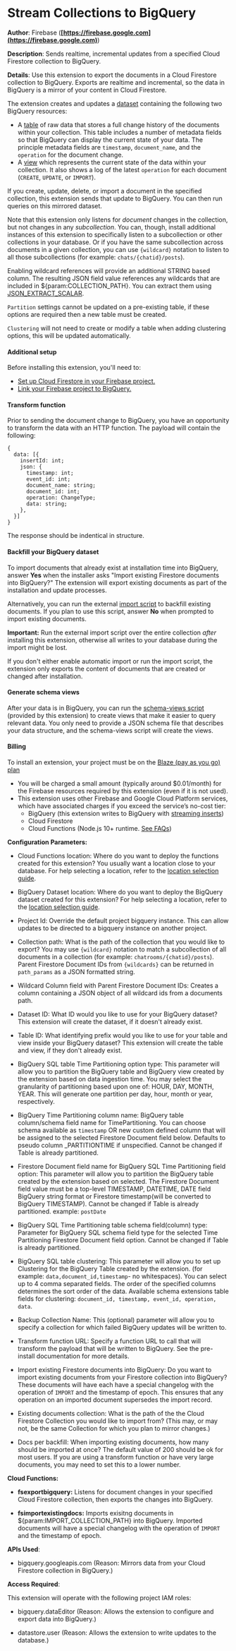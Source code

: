 # Stream Collections to BigQuery

**Author**: Firebase (**[https://firebase.google.com](https://firebase.google.com)**)

**Description**: Sends realtime, incremental updates from a specified Cloud Firestore collection to BigQuery.



**Details**: Use this extension to export the documents in a Cloud Firestore collection to BigQuery. Exports are realtime and incremental, so the data in BigQuery is a mirror of your content in Cloud Firestore.

The extension creates and updates a [dataset](https://cloud.google.com/bigquery/docs/datasets-intro) containing the following two BigQuery resources:

- A [table](https://cloud.google.com/bigquery/docs/tables-intro) of raw data that stores a full change history of the documents within your collection. This table includes a number of metadata fields so that BigQuery can display the current state of your data. The principle metadata fields are `timestamp`, `document_name`, and the `operation` for the document change.
- A [view](https://cloud.google.com/bigquery/docs/views-intro) which represents the current state of the data within your collection. It also shows a log of the latest `operation` for each document (`CREATE`, `UPDATE`, or `IMPORT`).

If you create, update, delete, or import a document in the specified collection, this extension sends that update to BigQuery. You can then run queries on this mirrored dataset.

Note that this extension only listens for _document_ changes in the collection, but not changes in any _subcollection_. You can, though, install additional instances of this extension to specifically listen to a subcollection or other collections in your database. Or if you have the same subcollection across documents in a given collection, you can use `{wildcard}` notation to listen to all those subcollections (for example: `chats/{chatid}/posts`). 

Enabling wildcard references will provide an additional STRING based column. The resulting JSON field value references any wildcards that are included in ${param:COLLECTION_PATH}. You can extract them using [JSON_EXTRACT_SCALAR](https://cloud.google.com/bigquery/docs/reference/standard-sql/json_functions#json_extract_scalar).


`Partition` settings cannot be updated on a pre-existing table, if these options are required then a new table must be created.

`Clustering` will not need to create or modify a table when adding clustering options, this will be updated automatically.



#### Additional setup

Before installing this extension, you'll need to:

- [Set up Cloud Firestore in your Firebase project.](https://firebase.google.com/docs/firestore/quickstart)
- [Link your Firebase project to BigQuery.](https://support.google.com/firebase/answer/6318765)

#### Transform function

Prior to sending the document change to BigQuery, you have an opportunity to transform the data with an HTTP function. The payload will contain the following:

```
{ 
  data: [{
    insertId: int;
    json: {
      timestamp: int;
      event_id: int;
      document_name: string;
      document_id: int;
      operation: ChangeType;
      data: string;
    },
  }]
}
```

The response should be indentical in structure.

#### Backfill your BigQuery dataset

To import documents that already exist at installation time into BigQuery, answer **Yes** when the installer asks "Import existing Firestore documents into BigQuery?" The extension will export existing documents as part of the installation and update processes.

Alternatively, you can run the external [import script](https://github.com/firebase/extensions/blob/master/firestore-bigquery-export/guides/IMPORT_EXISTING_DOCUMENTS.md) to backfill existing documents. If you plan to use this script, answer **No** when prompted to import existing documents.

**Important:** Run the external import script over the entire collection _after_ installing this extension, otherwise all writes to your database during the import might be lost.

If you don't either enable automatic import or run the import script, the extension only exports the content of documents that are created or changed after installation.

#### Generate schema views

After your data is in BigQuery, you can run the [schema-views script](https://github.com/firebase/extensions/blob/master/firestore-bigquery-export/guides/GENERATE_SCHEMA_VIEWS.md) (provided by this extension) to create views that make it easier to query relevant data. You only need to provide a JSON schema file that describes your data structure, and the schema-views script will create the views.

#### Billing
 
To install an extension, your project must be on the [Blaze (pay as you go) plan](https://firebase.google.com/pricing)
 
- You will be charged a small amount (typically around $0.01/month) for the Firebase resources required by this extension (even if it is not used).
- This extension uses other Firebase and Google Cloud Platform services, which have associated charges if you exceed the service’s no-cost tier:
  - BigQuery (this extension writes to BigQuery with [streaming inserts](https://cloud.google.com/bigquery/pricing#streaming_pricing))
  - Cloud Firestore
  - Cloud Functions (Node.js 10+ runtime. [See FAQs](https://firebase.google.com/support/faq#extensions-pricing))



**Configuration Parameters:**

* Cloud Functions location: Where do you want to deploy the functions created for this extension?  You usually want a location close to your database. For help selecting a location, refer to the [location selection guide](https://firebase.google.com/docs/functions/locations).

* BigQuery Dataset location: Where do you want to deploy the BigQuery dataset created for this extension? For help selecting a location, refer to the [location selection guide](https://cloud.google.com/bigquery/docs/locations).

* Project Id: Override the default project bigquery instance. This can allow updates to be directed to a bigquery instance on another project.

* Collection path: What is the path of the collection that you would like to export? You may use `{wildcard}` notation to match a subcollection of all documents in a collection (for example: `chatrooms/{chatid}/posts`). Parent Firestore Document IDs from `{wildcards}`  can be returned in `path_params` as a JSON formatted string.

* Wildcard Column field with Parent Firestore Document IDs: Creates a column containing a JSON object of all wildcard ids from a documents path.

* Dataset ID: What ID would you like to use for your BigQuery dataset? This extension will create the dataset, if it doesn't already exist.

* Table ID: What identifying prefix would you like to use for your table and view inside your BigQuery dataset? This extension will create the table and view, if they don't already exist.

* BigQuery SQL table Time Partitioning option type: This parameter will allow you to partition the BigQuery table and BigQuery view  created by the extension based on data ingestion time. You may select the granularity of partitioning based upon one of: HOUR, DAY, MONTH, YEAR. This will generate one partition per day, hour, month or year, respectively.

* BigQuery Time Partitioning column name: BigQuery table column/schema field name for TimePartitioning. You can choose schema available as `timestamp` OR new custom defined column that will be assigned to the selected Firestore Document field below. Defaults to pseudo column _PARTITIONTIME if unspecified. Cannot be changed if Table is already partitioned.

* Firestore Document field name for BigQuery SQL Time Partitioning field option: This parameter will allow you to partition the BigQuery table  created by the extension based on selected. The Firestore Document field value must be a top-level TIMESTAMP, DATETIME, DATE field BigQuery string format or Firestore timestamp(will be converted to BigQuery TIMESTAMP). Cannot be changed if Table is already partitioned.
 example: `postDate`

* BigQuery SQL Time Partitioning table schema field(column) type: Parameter for BigQuery SQL schema field type for the selected Time Partitioning Firestore Document field option. Cannot be changed if Table is already partitioned.

* BigQuery SQL table clustering: This parameter will allow you to set up Clustering for the BigQuery Table created by the extension. (for example: `data,document_id,timestamp`- no whitespaces). You can select up to 4 comma separated fields. The order of the specified columns determines the sort order of the data. Available schema extensions table fields for clustering: `document_id, timestamp, event_id, operation, data`.

* Backup Collection Name: This (optional) parameter will allow you to specify a collection for which failed BigQuery updates will be written to.

* Transform function URL: Specify a function URL to call that will transform the payload that will be written to BigQuery. See the pre-install documentation for more details.

* Import existing Firestore documents into BigQuery: Do you want to import existing documents from your Firestore collection into BigQuery? These documents  will have each have a special changelog with the operation of `IMPORT` and the timestamp of epoch. This ensures that any operation on an imported document supersedes the import record.

* Existing documents collection: What is the path of the the Cloud Firestore Collection you would like to import from? (This may, or may not, be the same Collection for which you plan to mirror changes.)

* Docs per backfill: When importing existing documents, how many should be imported at once? The default value of 200 should be ok for most users. If you are using a transform function or have very large documents, you may need to set this to a lower number.



**Cloud Functions:**

* **fsexportbigquery:** Listens for document changes in your specified Cloud Firestore collection, then exports the changes into BigQuery.

* **fsimportexistingdocs:** Imports exisitng documents in ${param:IMPORT_COLLECTION_PATH} into BigQuery. Imported documents will have a special changelog with the operation of `IMPORT` and the timestamp of epoch.



**APIs Used**:

* bigquery.googleapis.com (Reason: Mirrors data from your Cloud Firestore collection in BigQuery.)



**Access Required**:



This extension will operate with the following project IAM roles:

* bigquery.dataEditor (Reason: Allows the extension to configure and export data into BigQuery.)

* datastore.user (Reason: Allows the extension to write updates to the database.)
